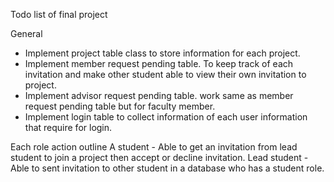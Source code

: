 Todo list of final project

General 
- Implement project table class to store information for each project.
- Implement member request pending table. To keep track of each invitation and make other student able to view their own invitation to project.
- Implement advisor request pending table. work same as member request pending table but for faculty member.
- Implement login table to collect information of each user information that require for login.

Each role action outline 
A student
    - Able to get an invitation from lead student to join a project then accept or decline invitation.
Lead student
    - Able to sent invitation to other student in a database who has a student role.